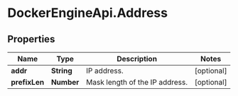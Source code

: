 # DockerEngineApi.Address

## Properties

Name | Type | Description | Notes
------------ | ------------- | ------------- | -------------
**addr** | **String** | IP address. | [optional] 
**prefixLen** | **Number** | Mask length of the IP address. | [optional] 



